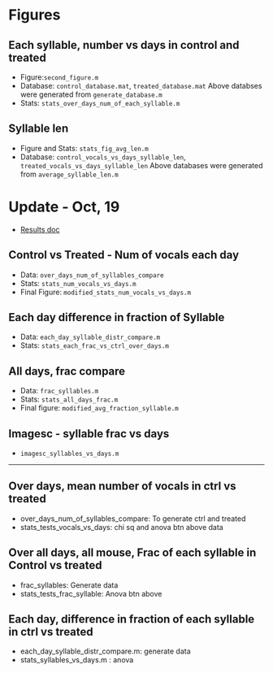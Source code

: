 # Figures 
## Each syllable, number vs days in control and treated
- Figure:`second_figure.m`
- Database: `control_database.mat`, `treated_database.mat`
Above databses were generated from `generate_database.m`
- Stats: `stats_over_days_num_of_each_syllable.m`

## Syllable len
- Figure and Stats: `stats_fig_avg_len.m`
- Database: `control_vocals_vs_days_syllable_len`, `treated_vocals_vs_days_syllable_len`
Above databases were generated from `average_syllable_len.m`
 
# Update - Oct, 19
- [Results doc](https://docs.google.com/document/d/1QzULXaf5v3fMQMGo-Svjn-nxEw1AgS86cbZ0hrVOs04/edit)
## Control vs Treated - Num of vocals each day
- Data: `over_days_num_of_syllables_compare`
- Stats: `stats_num_vocals_vs_days.m`
- Final Figure: `modified_stats_num_vocals_vs_days.m`

## Each day difference in fraction of Syllable
- Data: `each_day_syllable_distr_compare.m`
- Stats: `stats_each_frac_vs_ctrl_over_days.m`

## All days, frac compare
- Data: `frac_syllables.m`
- Stats: `stats_all_days_frac.m`
- Final figure: `modified_avg_fraction_syllable.m`

##  Imagesc - syllable frac vs days
 - `imagesc_syllables_vs_days.m`
------------------------------------------------

## Over days, mean number of vocals in ctrl vs treated
- over_days_num_of_syllables_compare: To generate ctrl and treated
- stats_tests_vocals_vs_days: chi sq and anova btn above data

## Over all days, all mouse, Frac of each syllable in Control vs treated 
- frac_syllables: Generate data
- stats_tests_frac_syllable: Anova btn above 

## Each day, difference in fraction of each syllable in ctrl vs treated
- each_day_syllable_distr_compare.m: generate data
- stats_syllables_vs_days.m : anova